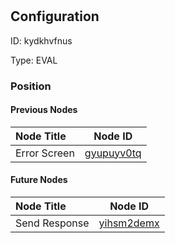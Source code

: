 # <nil>
## Configuration
ID:  kydkhvfnus

Type: EVAL 








### Position

#### Previous Nodes
| Node Title | Node ID |
| :------------- | ------------ |
| Error Screen | [gyupuyv0tq](./gyupuyv0tq.md) | 
 
 #### Future Nodes
| Node Title | Node ID |
| :------------- | ------------ |
| Send Response |[yihsm2demx](./yihsm2demx.md) | 